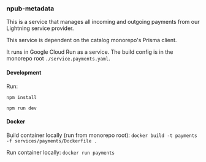 ### npub-metadata

This is a service that manages all incoming and outgoing payments from our Lightning service provider.

This service is dependent on the catalog monorepo's Prisma client.

It runs in Google Cloud Run as a service. The build config is in the monorepo root `./service.payments.yaml`.

#### Development

Run:

`npm install`

`npm run dev`

#### Docker

Build container locally (run from monorepo root):
`docker build -t payments -f services/payments/Dockerfile .`

Run container locally:
`docker run payments`
